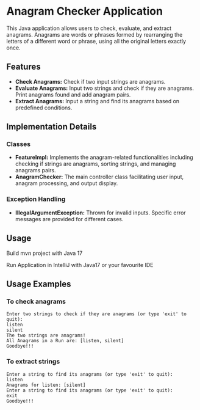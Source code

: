 # Anagram Checker Application

This Java application allows users to check, evaluate, and extract anagrams. Anagrams are words or phrases formed by
rearranging the letters of a different word or phrase, using all the original letters exactly once.

## Features

- **Check Anagrams:** Check if two input strings are anagrams.
- **Evaluate Anagrams:** Input two strings and check if they are anagrams. Print anagrams found and add anagram pairs.
- **Extract Anagrams:** Input a string and find its anagrams based on predefined conditions.

## Implementation Details

### Classes

- **FeatureImpl:** Implements the anagram-related functionalities including checking if strings are anagrams, sorting
  strings, and managing anagrams pairs.
- **AnagramChecker:** The main controller class facilitating user input, anagram processing, and output display.

### Exception Handling

- **IllegalArgumentException:** Thrown for invalid inputs. Specific error messages are provided for different cases.

## Usage
Build mvn project with Java 17

Run Application in IntelliJ with Java17 or your favourite IDE
## Usage Examples
### To check anagrams
```
Enter two strings to check if they are anagrams (or type 'exit' to quit):
listen
silent
The two strings are anagrams!
All Anagrams in a Run are: [listen, silent]
Goodbye!!!
```
### To extract strings
```
Enter a string to find its anagrams (or type 'exit' to quit):
listen
Anagrams for listen: [silent]
Enter a string to find its anagrams (or type 'exit' to quit):
exit
Goodbye!!!
```
